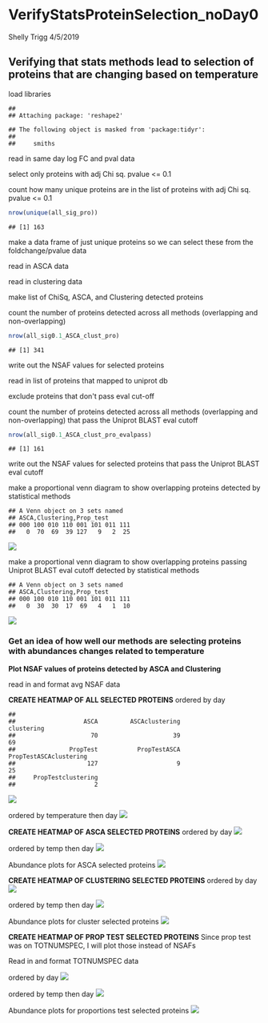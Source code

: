 VerifyStatsProteinSelection\_noDay0
================
Shelly Trigg
4/5/2019

Verifying that stats methods lead to selection of proteins that are changing based on temperature
-------------------------------------------------------------------------------------------------

load libraries

    ## 
    ## Attaching package: 'reshape2'

    ## The following object is masked from 'package:tidyr':
    ## 
    ##     smiths

read in same day log FC and pval data

select only proteins with adj Chi sq. pvalue \<= 0.1

count how many unique proteins are in the list of proteins with adj Chi sq. pvalue \<= 0.1

``` r
nrow(unique(all_sig_pro))
```

    ## [1] 163

make a data frame of just unique proteins so we can select these from the foldchange/pvalue data

read in ASCA data

read in clustering data

make list of ChiSq, ASCA, and Clustering detected proteins

count the number of proteins detected across all methods (overlapping and non-overlapping)

``` r
nrow(all_sig0.1_ASCA_clust_pro)
```

    ## [1] 341

write out the NSAF values for selected proteins

read in list of proteins that mapped to uniprot db

exclude proteins that don't pass eval cut-off

count the number of proteins detected across all methods (overlapping and non-overlapping) that pass the Uniprot BLAST eval cutoff

``` r
nrow(all_sig0.1_ASCA_clust_pro_evalpass)
```

    ## [1] 161

write out the NSAF values for selected proteins that pass the Uniprot BLAST eval cutoff

make a proportional venn diagram to show overlapping proteins detected by statistical methods

    ## A Venn object on 3 sets named
    ## ASCA,Clustering,Prop_test 
    ## 000 100 010 110 001 101 011 111 
    ##   0  70  69  39 127   9   2  25

![](VerifyStatsProteinSelection_noDay0_files/figure-markdown_github/unnamed-chunk-15-1.png)

make a proportional venn diagram to show overlapping proteins passing Uniprot BLAST eval cutoff detected by statistical methods

    ## A Venn object on 3 sets named
    ## ASCA,Clustering,Prop_test 
    ## 000 100 010 110 001 101 011 111 
    ##   0  30  30  17  69   4   1  10

![](VerifyStatsProteinSelection_noDay0_files/figure-markdown_github/unnamed-chunk-16-1.png)

### Get an idea of how well our methods are selecting proteins with abundances changes related to temperature

**Plot NSAF values of proteins detected by ASCA and Clustering**

read in and format avg NSAF data

**CREATE HEATMAP OF ALL SELECTED PROTEINS**
ordered by day

    ## 
    ##                   ASCA         ASCAclustering             clustering 
    ##                     70                     39                     69 
    ##               PropTest           PropTestASCA PropTestASCAclustering 
    ##                    127                      9                     25 
    ##     PropTestclustering 
    ##                      2

![](VerifyStatsProteinSelection_noDay0_files/figure-markdown_github/unnamed-chunk-18-1.png)

ordered by temperature then day ![](VerifyStatsProteinSelection_noDay0_files/figure-markdown_github/unnamed-chunk-19-1.png)

**CREATE HEATMAP OF ASCA SELECTED PROTEINS**
ordered by day ![](VerifyStatsProteinSelection_noDay0_files/figure-markdown_github/unnamed-chunk-20-1.png)

ordered by temp then day ![](VerifyStatsProteinSelection_noDay0_files/figure-markdown_github/unnamed-chunk-21-1.png)

Abundance plots for ASCA selected proteins ![](VerifyStatsProteinSelection_noDay0_files/figure-markdown_github/unnamed-chunk-22-1.png)

**CREATE HEATMAP OF CLUSTERING SELECTED PROTEINS**
ordered by day ![](VerifyStatsProteinSelection_noDay0_files/figure-markdown_github/unnamed-chunk-23-1.png)

ordered by temp then day ![](VerifyStatsProteinSelection_noDay0_files/figure-markdown_github/unnamed-chunk-24-1.png)

Abundance plots for cluster selected proteins ![](VerifyStatsProteinSelection_noDay0_files/figure-markdown_github/unnamed-chunk-25-1.png)

**CREATE HEATMAP OF PROP TEST SELECTED PROTEINS**
Since prop test was on TOTNUMSPEC, I will plot those instead of NSAFs

Read in and format TOTNUMSPEC data

ordered by day ![](VerifyStatsProteinSelection_noDay0_files/figure-markdown_github/unnamed-chunk-27-1.png)

ordered by temp then day ![](VerifyStatsProteinSelection_noDay0_files/figure-markdown_github/unnamed-chunk-28-1.png)

Abundance plots for proportions test selected proteins ![](VerifyStatsProteinSelection_noDay0_files/figure-markdown_github/unnamed-chunk-29-1.png)
